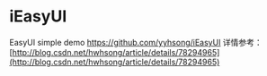 # iEasyUI
EasyUI simple demo
https://github.com/yyhsong/iEasyUI
详情参考：[http://blog.csdn.net/hwhsong/article/details/78294965](http://blog.csdn.net/hwhsong/article/details/78294965)

